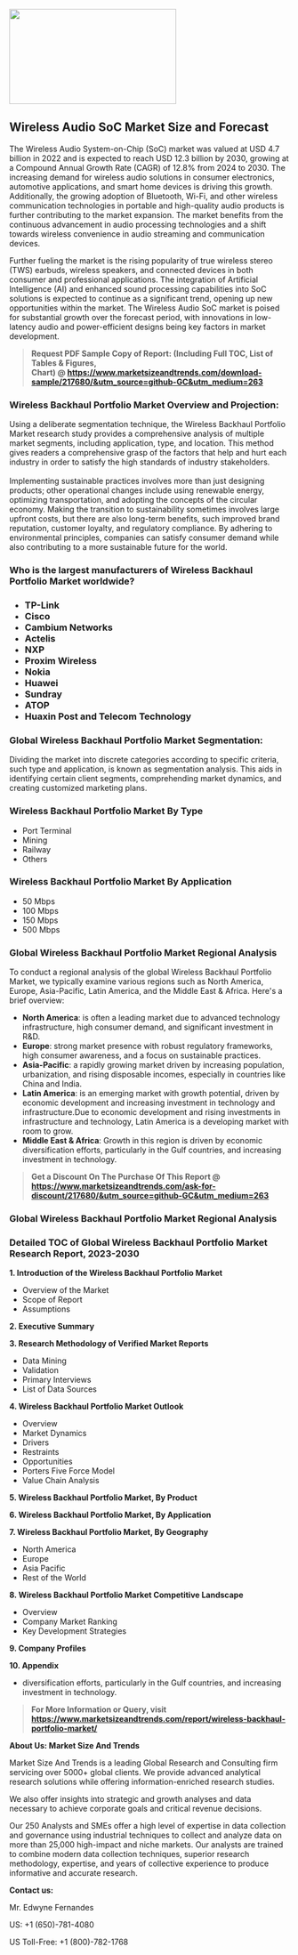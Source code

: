 <p><img class="alignnone size-medium wp-image-20088" src="https://ffe5etoiles.com/wp-content/uploads/2024/12/MST1-300x171.png" alt="" width="300" height="171" /></p><h2>Wireless Audio SoC Market Size and Forecast</h2><p>The Wireless Audio System-on-Chip (SoC) market was valued at USD 4.7 billion in 2022 and is expected to reach USD 12.3 billion by 2030, growing at a Compound Annual Growth Rate (CAGR) of 12.8% from 2024 to 2030. The increasing demand for wireless audio solutions in consumer electronics, automotive applications, and smart home devices is driving this growth. Additionally, the growing adoption of Bluetooth, Wi-Fi, and other wireless communication technologies in portable and high-quality audio products is further contributing to the market expansion. The market benefits from the continuous advancement in audio processing technologies and a shift towards wireless convenience in audio streaming and communication devices.</p><p>Further fueling the market is the rising popularity of true wireless stereo (TWS) earbuds, wireless speakers, and connected devices in both consumer and professional applications. The integration of Artificial Intelligence (AI) and enhanced sound processing capabilities into SoC solutions is expected to continue as a significant trend, opening up new opportunities within the market. The Wireless Audio SoC market is poised for substantial growth over the forecast period, with innovations in low-latency audio and power-efficient designs being key factors in market development.</p></p><blockquote id="" class=""><strong>Request PDF Sample Copy of Report: (Including Full TOC, List of Tables &amp; Figures, Chart)&nbsp;@&nbsp;<strong><a href="https://www.marketsizeandtrends.com/download-sample/217680/&utm_source=github-GC&utm_medium=263" target="_blank">https://www.marketsizeandtrends.com/download-sample/217680/&utm_source=github-GC&utm_medium=263</a></strong></strong></blockquote><h3 id="" class="">Wireless Backhaul Portfolio Market&nbsp;Overview and Projection:</h3><p id="" class="">Using a deliberate segmentation technique, the Wireless Backhaul Portfolio Market research study provides a comprehensive analysis of multiple market segments, including application, type, and location. This method gives readers a comprehensive grasp of the factors that help and hurt each industry in order to satisfy the high standards of industry stakeholders. <br /> <br />Implementing sustainable practices involves more than just designing products; other operational changes include using renewable energy, optimizing transportation, and adopting the concepts of the circular economy. Making the transition to sustainability sometimes involves large upfront costs, but there are also long-term benefits, such improved brand reputation, customer loyalty, and regulatory compliance. By adhering to environmental principles, companies can satisfy consumer demand while also contributing to a more sustainable future for the world.</p><h3 id="" class="">Who is the largest manufacturers of&nbsp;Wireless Backhaul Portfolio Market worldwide?</h3><h3 class=""><p><ul><li>TP-Link </li><li> Cisco </li><li> Cambium Networks </li><li> Actelis </li><li> NXP </li><li> Proxim Wireless </li><li> Nokia </li><li> Huawei </li><li> Sundray </li><li> ATOP </li><li> Huaxin Post and Telecom Technology</li></ul></p></h3><h3 id="" class="">Global&nbsp;Wireless Backhaul Portfolio Market Segmentation:</h3><p id="" class="">Dividing the market into discrete categories according to specific criteria, such type and application, is known as segmentation analysis. This aids in identifying certain client segments, comprehending market dynamics, and creating customized marketing plans.</p><h3 id="" class="">Wireless Backhaul Portfolio Market&nbsp;By Type</h3><p><p><ul><li>Port Terminal</li><li> Mining</li><li> Railway</li><li> Others</p></li></ul></p></p><h3 id="" class="">Wireless Backhaul Portfolio Market&nbsp;By Application</h3><p class=""><p><ul><li>50 Mbps</li><li> 100 Mbps</li><li> 150 Mbps</li><li> 500 Mbps</li></ul></p></p><h3 id="" class="">Global Wireless Backhaul Portfolio Market Regional Analysis</h3><p id="" class="">To conduct a regional analysis of the global Wireless Backhaul Portfolio Market, we typically examine various regions such as North America, Europe, Asia-Pacific, Latin America, and the Middle East &amp; Africa. Here's a brief overview:</p><ul><li><strong>North America</strong>: is often a leading market due to advanced technology infrastructure, high consumer demand, and significant investment in R&amp;D.</li><li><strong>Europe</strong>: strong market presence with robust regulatory frameworks, high consumer awareness, and a focus on sustainable practices.</li><li><strong>Asia-Pacific</strong>: a rapidly growing market driven by increasing population, urbanization, and rising disposable incomes, especially in countries like China and India.</li><li><strong>Latin America</strong>: is an emerging market with growth potential, driven by economic development and increasing investment in technology and infrastructure.Due to economic development and rising investments in infrastructure and technology, Latin America is a developing market with room to grow.</li><li><strong>Middle East &amp; Africa</strong>: Growth in this region is driven by economic diversification efforts, particularly in the Gulf countries, and increasing investment in technology.</li></ul><blockquote id="" class=""><strong>Get a Discount On The Purchase Of This Report @ <strong><a href="https://www.marketsizeandtrends.com/ask-for-discount/217680/&utm_source=github-GC&utm_medium=263" target="_blank">https://www.marketsizeandtrends.com/ask-for-discount/217680/&utm_source=github-GC&utm_medium=263</a></strong></strong></blockquote><h3 id="" class="">Global Wireless Backhaul Portfolio Market Regional Analysis</h3><h3 id="" class="">Detailed TOC of Global Wireless Backhaul Portfolio Market Research Report, 2023-2030</h3><p id="" class=""><strong>1. Introduction of the Wireless Backhaul Portfolio Market</strong></p><ul><li>Overview of the Market</li><li>Scope of Report</li><li>Assumptions</li></ul><p id="" class=""><strong>2. Executive Summary</strong></p><p id="" class=""><strong>3. Research Methodology of Verified Market Reports</strong></p><ul><li>Data Mining</li><li>Validation</li><li>Primary Interviews</li><li>List of Data Sources</li></ul><p id="" class=""><strong>4. Wireless Backhaul Portfolio Market Outlook</strong></p><ul><li>Overview</li><li>Market Dynamics</li><li>Drivers</li><li>Restraints</li><li>Opportunities</li><li>Porters Five Force Model</li><li>Value Chain Analysis</li></ul><p id="" class=""><strong>5. Wireless Backhaul Portfolio Market, By Product</strong></p><p id="" class=""><strong>6. Wireless Backhaul Portfolio Market, By Application</strong></p><p id="" class=""><strong>7. Wireless Backhaul Portfolio Market, By Geography</strong></p><ul><li>North America</li><li>Europe</li><li>Asia Pacific</li><li>Rest of the World</li></ul><p id="" class=""><strong>8. Wireless Backhaul Portfolio Market Competitive Landscape</strong></p><ul><li>Overview</li><li>Company Market Ranking</li><li>Key Development Strategies</li></ul><p id="" class=""><strong>9. Company Profiles</strong></p><p id="" class=""><strong>10. Appendix</strong></p><ul><li>diversification efforts, particularly in the Gulf countries, and increasing investment in technology.</li></ul><blockquote id="" class=""><strong>For More Information or Query, visit <strong><strong><a href="https://www.marketsizeandtrends.com/report/wireless-backhaul-portfolio-market/" target="_blank">https://www.marketsizeandtrends.com/report/wireless-backhaul-portfolio-market/</a></strong></strong></strong></blockquote><p id="" class=""><strong>About Us: Market Size And Trends</strong></p><p id="" class="">Market Size And Trends is a leading Global Research and Consulting firm servicing over 5000+ global clients. We provide advanced analytical research solutions while offering information-enriched research studies.</p><p id="" class="">We also offer insights into strategic and growth analyses and data necessary to achieve corporate goals and critical revenue decisions.</p><p id="" class="">Our 250 Analysts and SMEs offer a high level of expertise in data collection and governance using industrial techniques to collect and analyze data on more than 25,000 high-impact and niche markets. Our analysts are trained to combine modern data collection techniques, superior research methodology, expertise, and years of collective experience to produce informative and accurate research.</p><p id="" class=""><strong>Contact us:</strong></p><p id="" class="">Mr. Edwyne Fernandes</p><p id="" class="">US: +1 (650)-781-4080</p><p id="" class="">US Toll-Free: +1 (800)-782-1768</p>
